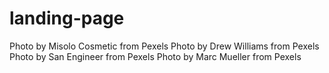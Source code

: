 # landing-page

Photo by Misolo Cosmetic from Pexels
Photo by Drew Williams from Pexels
Photo by San Engineer from Pexels
Photo by Marc Mueller from Pexels